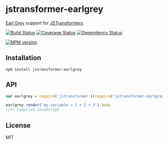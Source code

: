 # jstransformer-earlgrey

[Earl Grey](http://breuleux.github.io/earl-grey/) support for [JSTransformers](http://github.com/jstransformers).

[![Build Status](https://img.shields.io/travis/jstransformers/jstransformer-earlgrey/master.svg)](https://travis-ci.org/jstransformers/jstransformer-earlgrey)
[![Coverage Status](https://img.shields.io/codecov/c/github/jstransformers/jstransformer-earlgrey/master.svg)](https://codecov.io/gh/jstransformers/jstransformer-earlgrey)
[![Dependency Status](https://img.shields.io/david/jstransformers/jstransformer-earlgrey/master.svg)](http://david-dm.org/jstransformers/jstransformer-earlgrey)

[![NPM version](https://img.shields.io/npm/v/jstransformer-earlgrey.svg)](https://www.npmjs.org/package/jstransformer-earlgrey)

## Installation

    npm install jstransformer-earlgrey

## API

```js
var earlgrey = require('jstransformer')(require('jstransformer-earlgrey'))

earlgrey.render('my-variable = 1 + 2 + 3').body
//=> Compiled JavaScript
```

## License

MIT
